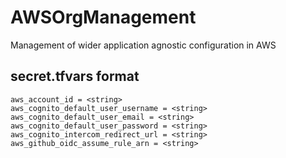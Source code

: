 # AWSOrgManagement

Management of wider application agnostic configuration in AWS

## secret.tfvars format

```
aws_account_id = <string>
aws_cognito_default_user_username = <string>
aws_cognito_default_user_email = <string>
aws_cognito_default_user_password = <string>
aws_cognito_intercom_redirect_url = <string>
aws_github_oidc_assume_rule_arn = <string>
```